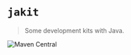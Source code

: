 # `jakit`
> Some development kits with Java.

![Maven Central](https://img.shields.io/maven-central/v/com.yhyzgn.jakit/util?color=brightgreen&label=util&logo=gradle&logoColor=orange&style=flat-square)
